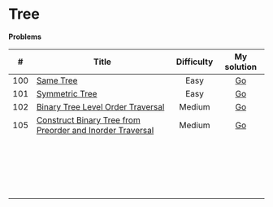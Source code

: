 # Tree



**Problems**

|  #   | Title                                                        | Difficulty |                         My solution                          |
| :--: | ------------------------------------------------------------ | :--------: | :----------------------------------------------------------: |
| 100  | [Same Tree](https://leetcode.com/problems/same-tree)         |    Easy    | [Go](https://github.com/Apollo4634/LeetCode/tree/master/src/tree/solution/SameTree_100.java) |
| 101  | [Symmetric Tree](https://leetcode.com/problems/symmetric-tree) |    Easy    | [Go](https://github.com/Apollo4634/LeetCode/tree/master/src/tree/solution/SymmetricTree_101.java) |
| 102  | [Binary Tree Level Order Traversal](https://leetcode.com/problems/binary-tree-level-order-traversal) |   Medium   | [Go](https://github.com/Apollo4634/LeetCode/tree/master/src/tree/solution/BinaryTreeLevelOrderTraversal_102.java) |
| 105  | [Construct Binary Tree from Preorder and Inorder Traversal](https://leetcode.com/problems/construct-binary-tree-from-preorder-and-inorder-traversal) |   Medium   | [Go](https://github.com/Apollo4634/LeetCode/tree/master/src/tree/solution/ConstructBinaryTreeFromPreorderAndInorderTraversal_105.java) |
|      |                                                              |            |                                                              |
|      |                                                              |            |                                                              |
|      |                                                              |            |                                                              |
|      |                                                              |            |                                                              |
|      |                                                              |            |                                                              |
|      |                                                              |            |                                                              |
|      |                                                              |            |                                                              |
|      |                                                              |            |                                                              |
|      |                                                              |            |                                                              |
|      |                                                              |            |                                                              |
|      |                                                              |            |                                                              |
|      |                                                              |            |                                                              |
|      |                                                              |            |                                                              |
|      |                                                              |            |                                                              |
|      |                                                              |            |                                                              |
|      |                                                              |            |                                                              |
|      |                                                              |            |                                                              |
|      |                                                              |            |                                                              |
|      |                                                              |            |                                                              |
|      |                                                              |            |                                                              |

